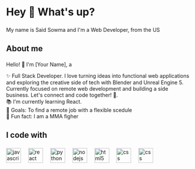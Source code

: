 <h1 align="left">Hey 👋 What's up?</h1>

###

<p align="left">My name is Said Sowma and I'm a Web Developer, from the US</p>

###

<h2 align="left">About me</h2>

###
Hello! 👋 I'm [Your Name], a 


<p align="left">✨ Full Stack Developer. I love turning ideas into functional web applications and exploring the creative side of tech with Blender and Unreal Engine 5. Currently focused on remote web development and building a side business. Let's connect and code together! 🚀.<br>
  📚 I'm currently learning React.<br>
  🎯 Goals: To find a remote job with a flexible scedule<br>
  🎲 Fun fact: I am a MMA figher</p>

###

<h2 align="left">I code with</h2>

###

<div align="left">
  <img src="https://cdn.jsdelivr.net/gh/devicons/devicon/icons/javascript/javascript-original.svg" height="40" alt="javascript logo"  />
  <img width="12" />
  <img src="https://cdn.jsdelivr.net/gh/devicons/devicon/icons/react/react-original.svg" height="40" alt="react logo"  />
  <img width="12" />
  <img src="https://cdn.jsdelivr.net/gh/devicons/devicon/icons/python/python-original.svg" height="40" alt="python logo"  />
  <img width="12" />
  <img src="https://cdn.jsdelivr.net/gh/devicons/devicon/icons/nodejs/nodejs-original.svg" height="40" alt="nodejs logo"  />
  <img width="12" />
  <img src="https://cdn.jsdelivr.net/gh/devicons/devicon/icons/html5/html5-original.svg" height="40" alt="html5 logo"  />
  <img width="12" />
  <img src="https://cdn.jsdelivr.net/gh/devicons/devicon/icons/css3/css3-original.svg" height="40" alt="css logo"  />
  <img width="12" />
  <img src="https://cdn.jsdelivr.net/gh/devicons/devicon/icons/cplusplus/cplusplus-original.svg" height="40" alt="css logo"  />
  <img width="12" />
</div>

###
